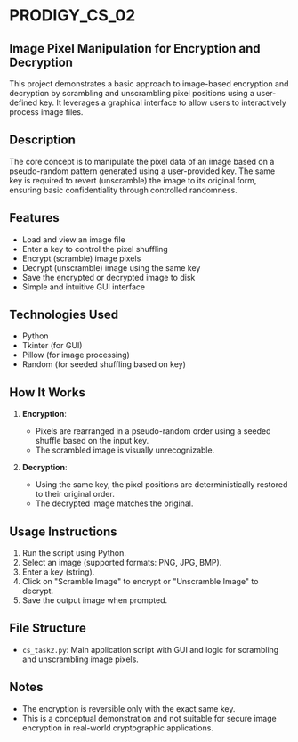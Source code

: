 # PRODIGY_CS_02

## Image Pixel Manipulation for Encryption and Decryption

This project demonstrates a basic approach to image-based encryption and decryption by scrambling and unscrambling pixel positions using a user-defined key. It leverages a graphical interface to allow users to interactively process image files.

## Description

The core concept is to manipulate the pixel data of an image based on a pseudo-random pattern generated using a user-provided key. The same key is required to revert (unscramble) the image to its original form, ensuring basic confidentiality through controlled randomness.

## Features

- Load and view an image file
- Enter a key to control the pixel shuffling
- Encrypt (scramble) image pixels
- Decrypt (unscramble) image using the same key
- Save the encrypted or decrypted image to disk
- Simple and intuitive GUI interface

## Technologies Used

- Python
- Tkinter (for GUI)
- Pillow (for image processing)
- Random (for seeded shuffling based on key)

## How It Works

1. **Encryption**:
   - Pixels are rearranged in a pseudo-random order using a seeded shuffle based on the input key.
   - The scrambled image is visually unrecognizable.

2. **Decryption**:
   - Using the same key, the pixel positions are deterministically restored to their original order.
   - The decrypted image matches the original.

## Usage Instructions

1. Run the script using Python.
2. Select an image (supported formats: PNG, JPG, BMP).
3. Enter a key (string).
4. Click on "Scramble Image" to encrypt or "Unscramble Image" to decrypt.
5. Save the output image when prompted.

## File Structure

- `cs_task2.py`: Main application script with GUI and logic for scrambling and unscrambling image pixels.

## Notes

- The encryption is reversible only with the exact same key.
- This is a conceptual demonstration and not suitable for secure image encryption in real-world cryptographic applications.
